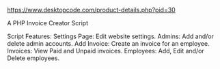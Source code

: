 https://www.desktopcode.com/product-details.php?pid=30


A PHP Invoice Creator Script

Script Features:
Settings Page: Edit website settings.
Admins: Add and/or delete admin accounts.
Add Invoice: Create an invoice for an employee.
Invoices: View Paid and Unpaid invoices.
Employees: Add, Edit and/or Delete employees.
